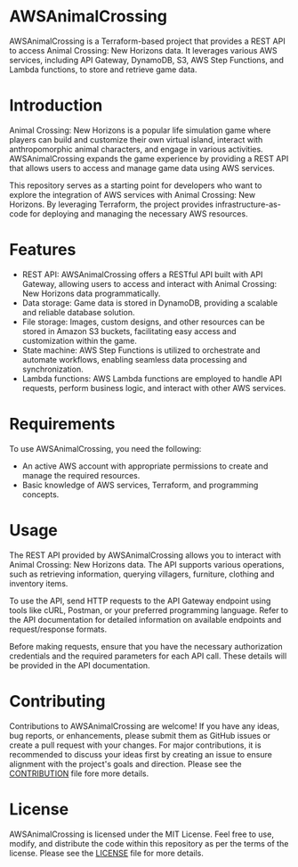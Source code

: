 # AWSAnimalCrossing
AWSAnimalCrossing is a Terraform-based project that provides a REST API to access Animal Crossing: New Horizons data. It leverages various AWS services, including API Gateway, DynamoDB, S3, AWS Step Functions, and Lambda functions, to store and retrieve game data.

# Introduction
Animal Crossing: New Horizons is a popular life simulation game where players can build and customize their own virtual island, interact with anthropomorphic animal characters, and engage in various activities. AWSAnimalCrossing expands the game experience by providing a REST API that allows users to access and manage game data using AWS services.

This repository serves as a starting point for developers who want to explore the integration of AWS services with Animal Crossing: New Horizons. By leveraging Terraform, the project provides infrastructure-as-code for deploying and managing the necessary AWS resources.

# Features
- REST API: AWSAnimalCrossing offers a RESTful API built with API Gateway, allowing users to access and interact with Animal Crossing: New Horizons data programmatically.
- Data storage: Game data is stored in DynamoDB, providing a scalable and reliable database solution.
- File storage: Images, custom designs, and other resources can be stored in Amazon S3 buckets, facilitating easy access and customization within the game.
- State machine: AWS Step Functions is utilized to orchestrate and automate workflows, enabling seamless data processing and synchronization.
- Lambda functions: AWS Lambda functions are employed to handle API requests, perform business logic, and interact with other AWS services.

# Requirements
To use AWSAnimalCrossing, you need the following:

- An active AWS account with appropriate permissions to create and manage the required resources.
- Basic knowledge of AWS services, Terraform, and programming concepts.

# Usage
The REST API provided by AWSAnimalCrossing allows you to interact with Animal Crossing: New Horizons data. The API supports various operations, such as retrieving information, querying villagers, furniture, clothing and inventory items.

To use the API, send HTTP requests to the API Gateway endpoint using tools like cURL, Postman, or your preferred programming language. Refer to the API documentation for detailed information on available endpoints and request/response formats.

Before making requests, ensure that you have the necessary authorization credentials and the required parameters for each API call. These details will be provided in the API documentation.

# Contributing
Contributions to AWSAnimalCrossing are welcome! If you have any ideas, bug reports, or enhancements, please submit them as GitHub issues or create a pull request with your changes. For major contributions, it is recommended to discuss your ideas first by creating an issue to ensure alignment with the project's goals and direction. Please see the [CONTRIBUTION](./CONTRIBUTING.md) file fore more details.

# License
AWSAnimalCrossing is licensed under the MIT License. Feel free to use, modify, and distribute the code within this repository as per the terms of the license. Please see the [LICENSE](./LICENSE) file for more details.
